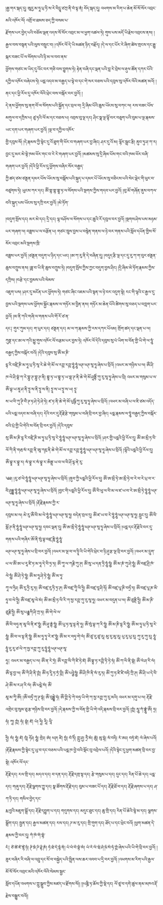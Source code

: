 ﻿  
།རྒྱ་གར་སྐད་དུ། ཨཱརྱ་མ་ཧཱ་པྲ་ཏི་ས་རེ་བིདྱཱ་ཙཀྲ་ནི་བཾ་དྷ་ནཾ། བོད་སྐད་དུ། འཕགས་མ་རིག་པ་ཆེན་མོ་སོ་སོར་འབྲང་མའི་འཁོར་ལོ། འགྲོ་བ་ཐམས་ཅད་ཀྱི་བསམ་པ་  
རྫོགས་པར་བྱེད་པའི་བཅོམ་ལྡན་འདས་སོ་སོར་འབྲང་མ་ལ་ཕྱག་འཚལ་ཏེ། གུས་པས་མདོ་ཡི་རྗེས་འབྲངས་ནས། །རྒྱལ་བས་བསྟན་པའི་ལུས་བསྲུང་བ། །འཁོར་ལོ་དེ་ཡི་མཚན་ཉིད་བརྗོད། །དེ་ལ་དང་པོར་རེ་ཞིག་ཚེས་གྲངས་དང་རྒྱུ་སྐར་བཟང་པོ་ལ་སོགས་པའི་ཉི་མ་ལ་བབ་ནས་  
ཕྱོགས་གཙང་མ་ཡིད་དུ་འོང་བར་གཅི་བས་བྱུགས་ཏེ། རྟེན་བཞི་དང་ལྡན་པའི་བླ་རེ་བྲེས་ལ་རྡུལ་ཚོན་དཀར་པོའི་དཀྱིལ་འཁོར་བཞེངས་ཏེ། པདྨ་འདབ་མ་བརྒྱད་པ་ལྟེ་བ་དང་གེ་སར་བཅས་པའི་དབུས་སུ་འཁོར་ལོའི་མཚན་མའོ། །ནང་དང་ཕྱི་རོལ་དུ་འཁོར་ལོའི་ཕྲེང་བས་བསྐོར་བར་བྱའོ། །  
དེ་ནས་ཕྱོགས་སུ་ནག་བོ་ལ་སོགས་པའི་སྐྱོན་དང་བྲལ་བ། དྲི་ཞིམ་པོའི་ཆུས་ཡོངས་སུ་བཀང་ལ། རས་བཟང་པོས་མགུལ་བ་དཀྲིས་པ། ཙུ་ཏའི་ལོ་མ་དང་བཅས་པ། འབྲས་བུ་ལྔ་དང། ཤིང་སྣ་ལྔ་ལྟོ་བར་བཅུག་པའི་བུམ་པ་ལྔ་རྣམས་ཡང་དག་པར་གཞག་པར་བྱའོ། །ལྔ་བ་དཀྱིལ་འཁོར་  
གྱི་དབུས་སོ། །དེ་རྣམས་ཀྱི་སྟེང་དུ་འོ་ཐུག་གི་ཕོར་བ་གཞག་པར་བྱ་ཞིང། ཤར་དུ་འོ་མ། ལྷོར་སྦྲང་རྩི། ནུབ་ཏུ་ཤ་ཀ་ར། བྱང་དུ་མར་མེ་སྟེ་ཁམ་ཕོར་གང་བ་རེ་རེ་གཞག་པར་བྱའོ། །མཚམས་སུ་དྲི་ཞིམ་པོས་གང་བའི་ཁམ་ཕོར་བཞི་གཞག་པར་བྱའོ། །དེའི་ཕྱི་རོལ་དུ་ཕྱོགས་བཞིར་སོར་བརྒྱད་  
ཀྱི་ཚད་ཙམ་ཙནྡན་དམར་པོས་ཡོངས་སུ་བསྒོས་པའི་སྐུད་པ་དམར་པོ་ཡོངས་སུ་བཅིངས་པའི་སེང་ལྡེང་གི་ཕུར་བ་བཙུགས་ཏེ། ཡུངས་ཀར་དང། ཨོཾ་གྷ་གྷ་གྷཱ་ཏ་ལ་སོགས་པའི་སྔགས་ཀྱིས་གདབ་པར་བྱའོ། །བུ་མོ་གཞོན་ནུས་བཀལ་བའི་སྐུད་པས་ཡོངས་སུ་དཀྲི་བར་བྱའོ། །མེ་ཏོག་  
  
།བདུག་སྤོས་དང། མར་མེ་དང། དྲི་དང། ལྷ་བཤོས་ལ་སོགས་པ་དང་ཆུའི་རོ་དབུལ་བར་བྱའོ། །སྔགས་ཤེས་པས་མཉམ་པར་གཞག་ལ། བཟླས་པ་ལ་བརྩོན་པ། གཙང་ཁྲུས་བྱས་པ་བསྙེན་གནས་ལ་ཉེ་བར་གནས་པའི་སློབ་དཔོན་གྱིས་སོ་སོར་འབྲང་མའི་སྔགས་ཁྲི་  
བཟླས་པར་བྱའོ། །ཙནྡན་བདུག་པ་ཉིད་དང་ཡང། །ཨ་ཀ་རུ་ནི་དེ་བཞིན་དུ། །བདུད་རྩི་ལྔ་དང་དུ་རུ་ཀ་ག་བུར་ཙནྡན་ཆུས་བཀྲུས་ནས། །ཟླ་བ་ཡི་ནི་ཆུས་བཀྲུས་ཏེ། །བདུག་སྤོས་ཀྱིས་ཀྱང་བདུག་བྱས་ཤིང། །དྲི་ཞིམ་མེ་ཏོག་རྣམས་ཀྱིས་དཀྲིས། །བརྩེ་དང་བྱམས་པའི་སེམས་  
འཇུག་པས། །ཤར་དུ་མངོན་པར་ཕྱོགས་ཏེ། གཙང་ཞིང་འཇམ་པའི་སྟན་ལ་ཉེ་བར་འདུག་སྟེ། རང་གི་ལྷའི་ང་རྒྱལ་དུ་བྱས་པའི་སྔགས་པས་ཕྱོགས་སྐྱོང་རྣམས་ལ་གཏོར་མ་བྱིན་ནས། གཏོར་མ་ཆེན་པོའི་ཚིགས་སུ་བཅད་པ་བཀླག་པར་བྱའོ། །མ་ནི་ཀའི་གཞི་ལ་གནས་པའི་གོ་རོ་ཙ་ན་  
དང༑ གུར་ཀུམ་དང། ག་པུར་དང། ཙནྡན་དང། མ་ལ་ཀ་རྣམས་ཀྱི་རས་དཀར་པོའམ། གྲོག་ཚད་དང་ལྡན་པ་ལ། ཀུནྡ་དང་ཨ་ལ་ཀའི་མྱུ་གུས་འཁོར་ལོ་བརྩམ་པར་བྱས་ཏེ། འཁོར་ལོ་དེའི་དབུས་སུ་པཾ་ཡིག་ས་བོན་གྱི་ཡི་གེ་ལ་ཧཱུཾ་བརྒྱད་ཀྱིས་བསྐོར་བའོ། །དེའི་དབུས་སུ་ཨོཾ་མ་ཎི་  
དྷ་རི་བཛྲི་ཎི་མ་ཧཱ་པྲ་ཏི་སཱ་རེ་ཆེ་གེ་མོ་ལ་རཀྵ་རཀྵ་ཧཱུཾ་ཧཱུཾ་ཕཊ་ཕཊ་སཱ་ཧཱ་ཞེས་པ་བྲིའོ། །འཕར་མ་གཉིས་པ་ལ། ཨོཾ་ཤི་ཁ་ལེ་ཤི་བྷཾ་ཀ་རེ་གྷུ་ཊ་གྷུ་ཊ་ནི། གྷཱ་ཏ་ཡ་གྷཱ་ཏ་ཡ་གྷ་ཊ་ནི་ཆེ་གེ་མོ་ཤཱནྟིཾ་ཀུ་རུ་སཱ་ཧཱ་ཞེས་པ་བྲི། འཕར་མ་གསུམ་པ་ལ་ཨོཾ་བྷ་ཡ་ནཱ་ཤ་ནི་ཏྲཱ་ས་ནི་ཏྲཱ་ས་ནི། ཏྲཱ་ས་ཡ་ཏྲཱ་ས་ཡ། ཏྲཱ་  
ས་ཡ་བི་ཀུ་ཊི་བཻ་ཊ་ཏ་ཤེ་ཏེ་ཤེ་ཏེ། ཛ་ཏ་ནི་ཆེ་གེ་མོ་པུཥྚིཾ་ཀུ་རུ་སཱ་ཧཱ་ཞེས་པ་བྲིའོ། །འཕར་མ་བཞི་པ་ལ་ཇི་ཙམ་འདོད་པའི་པདྨ་འདབ་མ་བཞི་དང། དེའི་བར་དུ་རྡོ་རྗེ་རྩེ་གསུམ་པ་བཞི་བྲི་བར་བྱ་ཞིང། པདྨ་རྣམས་ལ་ཧཱུཾ་བརྒྱད་ཀྱིས་བསྐོར་བའི་པྲཾ་གྱི་ཡི་གེའི་ས་བོན་བྲི་བར་བྱའོ། །དེའི་དབུས་  
སུ་ཨོཾ་མ་ཎི་དྷ་རི་བཛྲི་ཎི་མ་ཧཱ་པྲ་ཏི་སཱ་རེ་ཧཱུཾ་ཧཱུཾ་ཕཊ་ཕཊ་སཱ་ཧཱ་ཞེས་པ་བྲིའོ། །ཤར་གྱི་པདྨའི་ཕྱི་རོལ་དུ། ཨོཾ་ཨ་མྲྀ་ཏ་བི་ལོ་ཀི་ནི་གརྦ་སཾ་རཀྵ་ནི་ཨཱ་ཀརྵ་ནི་ཆེ་གེ་མོ་ལ་རཀྵ་རཀྵ་ཧཱུཾ་ཧཱུཾ་ཕཊ་ཕཊ་སཱ་ཧཱ་ཞེས་པ་བྲིའོ། །ལྷོའི་པདྨའི་ཕྱི་རོལ་དུ། ཨོཾ་བྷཱ་ར་བྷཱ་ར། སཾ་བྷཱ་ར་སཾ་བྷཱ་ར་ཨིནྡྲ་ཡ་བ་ལ་བི་ཤོ་དྷ་ནེ་རུ་  
  
༄༅། །རུ་ཙ་ལེ་ཧཱུཾ་ཧཱུཾ་ཕཊ་ཕཊ་སཱ་ཧཱ་ཞེས་པ་བྲིའོ། །ནུབ་ཀྱི་པདྨའི་ཕྱི་རོལ་དུ། ཨོཾ་ཨ་མྲྀ་ཏེ་ཨ་མྲྀ་ཏེ་བ་རེ་བ་རེ་པྲ་བ་ར་བི་ཤུདྡྷ་ཧཱུཾ་ཧཱུཾ་ཕཊ་ཕཊ་སཱ་ཧཱ་ཞེས་པ་བྲིའོ། །བྱང་གི་པདྨའི་ཕྱི་རོལ་དུ། ཨོཾ་བི་ཕུ་ལ་བི་མ་ལ་ཛ་ཡ་བ་རེ་ཨ་མྲྀ་ཏེ་ཧཱུཾ་ཧཱུཾ་ཕཊ་ཕཊ་སཱ་ཧཱ་ཞེས་པ་བྲིའོ། །རྡོ་རྗེ་རྣམས་ཀྱི་ར་  
དབུས་མ་ལ། མེ་རུ་ཨོཾ་བི་མ་ལེ་ཧཱུཾ་ཧཱུཾ་ཕཊ་ཕཊ་སཱ་ཧཱ། བདེན་བྲལ་དུ། ཨོཾ་ཛ་ཡ་བ་རེ་ཧཱུཾ་ཧཱུཾ་ཕཊ་ཕཊ་སཱ་ཧཱ། རླུང་དུ། ཨོཾ་བི་སྦོ་ཊ་ནི་ཧཱུཾ་ཧཱུཾ་ཕཊ་ཕཊ་སཱ་ཧཱ། དབང་ལྡན་དུ། ཨོཾ་ཨ་མྲྀ་ཏེ་ཧཱུཾ་ཧཱུཾ་ཕཊ་ཕཊ་སཱ་ཧཱ་ཞེས་པ་བྲིའོ། །པདྨ་དང་རྡོ་རྗེའི་བར་དུ་གནས་པའི་གཞིར་ཨོ་ནི་སུཾ་བྷ་བཛྲ་ཎཱི་ཧཱུཾ་ཧཱུཾ་  
ཕཊ་ཕཊ་སཱ་ཧཱ་ཞེས་པ་བྲི་བར་བྱའོ། །འཕར་མ་ལྔ་བ་ལ་ཧྲཱི་འི་ཡི་གེའི་ཕྲེང་བ་ཉི་ཤུ་རྩ་ལྔ་བྲི་བར་བྱའོ། །འཕར་མ་དྲུག་པ་ལ་ཨོཾ་ཨ་པ་རཱ་ཛི་ཏ་མ་ཧཱ་དེ་བི་ཏྲ་ཏ། ཨོཾ་ཀཱ་ལ་ཀརྞི་ཀུ་ཊ། ཨོཾ་སུ་ཡ་དན་ཏྲི་ཧཱུཾ་ཧཱུཾ། ཨོཾ་མ་ཎཾ་ཀུ་ཤེ་ཧཱུཾ། ཨོཾ་བཛྲ་ཤྲི་ཁཾ་ལེ་ཧཱུཾ། ཨོཾ་ཤེ་ཏེ་ཧཱུཾ། ཨོཾ་མ་ཧཱ་ཤེ་ཏེ་ཧཱུཾ། ཨོཾ་མ་ཧཱ་  
ཀཱ་ལ་ཧྲིཿ། ཨོཾ་རུ་ཏྲི་རུ་ཏ། ཨོཾ་བཛྲ་རུ་ཏི་ཏྲ་ཊ། ཨོཾ་བཛྲ་ཀཱི་ལི་ཧྲཱི། ཨོཾ་བཛྲ་བཱ་ཤི་ཧོ། ཨོཾ་བཛྲ་པཱ་ཎི་བཧྲྀ་ཏ། ཨོཾ་བཛྲ་པཱ་ཎ་མི་ཧཱ་བ་ལེ་ཧྲཱི། ཨོཾ་བཛྲ་མཱ་ལེ་མཾ། ཨོཾ་ཨ་མྲྀ་ཏ་ལི་རི་ཀ་སྱ་རཀྵ་ཀུ་རུ་སཱ་ཧཱ། འཕར་མ་བདུན་པ་ལ། ཨོཾ་ཙུནྡི་ཧྲཱི། ཨོཾ་མ་ཎི་ཙུརྞི་ཧྲཱི། ཨོཾ་སུ་པརྞྞཀི་ཤི་ཀྲ་ཏ། ཨོཾ་གེ་ལེ་ལ་  
ཨོཾ་བི་བཧུ་ན་མཱ་ལི་ནི་ཛ་ཧཱུཾ། ཨོཾ་ཤཱ་ནྟཾ་ཧཱུཾ། ཨོཾ་པུ་ཏ་སཱ་དྷ་ནེ་ཧཱ། ཨོཾ་སུཾ་བྷ་ཀ་རི་ཧཱུཾ། ཨོཾ་མ་ཎི་དྷ་རི་ཧཱུཾ། ཨོཾ་མ་ཧཱ་པྲ་ཏི་སཱ་རེ་ཧཱུཾ། ཨོཾ་བ་ལ་དྷ་ནི་ཧཱུཾ། ཨོཾ་མ་ཧཱ་ཏཱ་རེ་ཛ་ཧཱུཾ། ཨོཾ་མ་ར་བཧུ་གེ་ལཾ། ཨོཾ་ཙུ་རུ་ཙུ་རུ། མུ་རུ་མུ་རུ། པུ་རུ་པུ་རུ། ཀུ་རུ་ཀུ་རུ། ཧཱུཾ་ཧཱུཾ་རུ་རུ་ཙ་ལེ་ཀ་སྱ་རཀྵ་ཀུ་རུ་ཧཱུཾ་ཧཱུཾ་ཕཊ་ཕཊ་སཱ་  
ཧཱ༑ འཕར་མ་བརྒྱད་པ་ལ། ཨོཾ་ན་རེ་ཏྲཾ། ཨོཾ་རཀྵ་སི་ཀི་ཛི་ཏེ་ཛཾ། ཨོཾ་བྷཱ་ཏ་རཀྵི་ཏི་ཏེ་ཧཾ། ཨོཾ་ཀ་ལི་ནི་བྷཾ། ཨོཾ་ལཾ་ཤ་རི་ལཾ། ཨོཾ་དྷ་བྱ་ལ། ཨོཾ་ཀི་ཤི་ནི་ཀྵཾ། ཨོཾ་ཧ་རཱི་ཏ་ཏྲཾ་ཀྵི། ཨོཾ་པཉྩེ་ཧཱུཾ། ཨོཾ་ཤི་ཁི་ནི་སཾ་རུ་ཏ། ཨོཾ་ཀུ་ཏ་ཛི་ཛི་བཧི་ཀྲི་ཊ། ཨོཾ་ཤི་ཡ་དེ་བི་ཤེ་ཨོཾ་ས་ར་ཤ་རི་ལཾ། ཨོཾ་པདྨེ་སཾ། ཨོཾ་  
མཱ་མ་ཀཱི་ཨོཾ། །ཨོཾ་བཧྲྀ་ཀུ་ཊ་དྷཾ། ཨོཾ་བུདྡྷེ་ཧཾ། ཨོཾ་ཀྵི་ཏེ་ཀེ་བཧྲ་ཡི་གེ་ཀ་སྱ་རཀྵ་ཀུ་རུ་མའི། འཕར་མ་དགུ་པ་ལ། རྡོ་རྗེ་འགྲེང་བུ་སུམ་ཅུ་རྩ་གཉིས་བྲི་བར་བྱའོ། །དེ་རྣམས་ཀྱི་ས་བོན་གྱི་ཡི་གེ་འདི་རྣམས་བྲི་བར་བྱའོ། །ཀྵཾ། སཱུ་ཀཾ་བྷྲཱུཾ་ཨོཾ། ཏྲ། ཧཾ། ཀཱ། ཀྵཾ། ཧཾ། བྷཾ། ཛཾ། ཡཾ། ཧཱི། རཱི། ལཱི་  
  
ཧྲཱི། སཾ། ཧཱུཾ། ཛཾ། བུཾ། ཧོཿ། ཧཱུཾ། གྲེཿ། ཨཾ། ཕཊ། ཛི། སྱཾ། བཾ་ཏིཾ། ཀྵུ་ཤུ། ཏྲཻ་མཾ། ཚུཾ། མུ་དྷཾ། སཾ་བཧི། རཾ་ཨཿ། བཧྲཾ་ཛཾ། ལཾ་ཞེས་པའོ། །རྡོ་རྗེ་རྣམས་ཀྱི་སྟེང་དུ་ཡུ་བ་དང་བཅས་པའི་པདྨ་ཁ་བྱེ་བའི་སྡོང་བུ་འབྲེལ་པའོ། །དེའི་སྟེང་དུ་ཕྱག་མཚན་བྲི་བར་བྱ་སྟེ། འཁོར་ལོ་དང་  
རྡོ་རྗེ་དང། རལ་གྲི་དང། མདའ་དང། བ་དན་དང། རྡོ་རྗེ་དགྲ་སྟ་དང། རྩེ་གསུམ་པ་དང། དུང་དང། རིན་པོ་ཆེ་དང། པདྨ་དང། གཞུ་དང། རྡོ་རྗེ་ལྕགས་ཀྱུ་དང། སྣ་ཚོགས་རྡོ་རྗེ་དང། བུམ་པ་བཟང་པོ་དང། རྡོ་རྗེ་ཐོ་བ་དང། རྡོ་རྗེ་ཞགས་པ་དང། ཤ་ཀ་ཏི་དང། གསིལ་བྱེད་དང་  
རྨ་བྱའི་མཇུག་སྒྲོ་དང། རྡོ་རྗེ་དབྱུག་པ་དང། གདུགས་དང། མདུང་ཐུང་དང། ཆུ་གྲི་དང། རིན་པོ་ཆེའི་སྙེ་མ་དང། ལྕགས་སྒྲོག་དང། སྤྱན་དང། རྒྱལ་མཚན་དང། རས་དང། ཌ་མ་རུ་དང། གྲི་གུག་དང། ཐོད་པ་དང་ཕྲེང་བའོ། །ཕྱག་མཚན་དེ་རྣམས་ཀྱི་བར་དུ། ཀཾ་ཁཾ་གཾ་གྷཾ་  
ངཾ༑ ཙཾ་ཚཾ་ཛཾ་ཛྷཾ་ཉཾ། ཊཾ་ཋཾ་ཌཾ་ཌྷཾ་ཎཾ། ཏཾ་ཐཾ་དཾ་དྷཾ་ནཾ། པཾ་ཕཾ་བཾ་བྷཾ་མཾ། ཡཾ་རཾ་ལཾ་ཝཾ་ཤཾ་ཥཾ་སཾ་ཧཾ་ཀྵཾ་ཞེས་པའི་ཡི་གེ་བྲི་བར་བྱའོ། །ཟུར་བཞིར་རི་བཞི་ལ་འབྲུ་དང་སོ་བ་བསྐྱེད་པའི་སྤྲིན་ལས་ཆར་འབབ་པ་དྲི་བར་བྱའོ། །འཕགས་མ་རིག་པའི་རྒྱལ་མོ་སོ་སོར་འབྲང་མའི་འཁོར་ལོའི་སེམས་སྦྱང་  
སློབ་དཔོན་འཕགས་པ་ཀླུ་སྒྲུབ་ཀྱིས་མཛད་པ་རྫོགས་སོ།། །།པཎྜི་ཏ་ཆོས་ཀྱི་སྡེ་དང། ལོ་ཙཱ་བ་དགེ་ཚུལ་ནམ་མཁའ་རྡོ་རྗེས་བསྒྱུར་བའོ།།  
  
  
